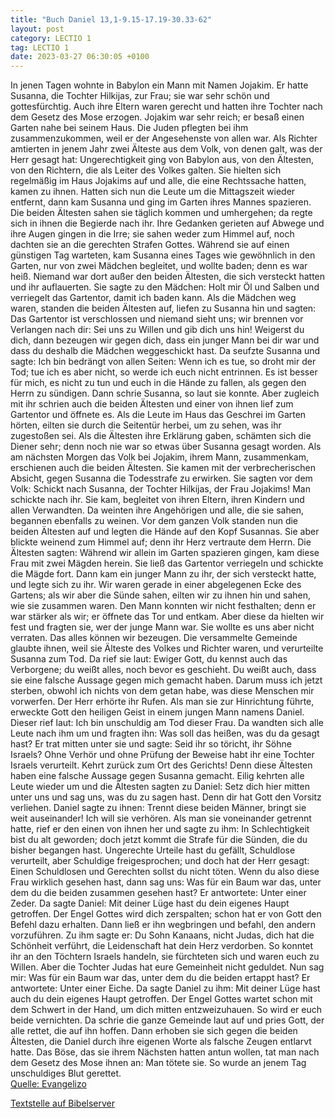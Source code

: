 ```yaml
---
title: "Buch Daniel 13,1-9.15-17.19-30.33-62"
layout: post
category: LECTIO 1
tag: LECTIO 1
date: 2023-03-27 06:30:05 +0100
---
```

In jenen Tagen wohnte in Babylon ein Mann mit Namen Jojakim.
Er hatte Susanna, die Tochter Hilkijas, zur Frau; sie war sehr schön und gottesfürchtig.
Auch ihre Eltern waren gerecht und hatten ihre Tochter nach dem Gesetz des Mose erzogen.
Jojakim war sehr reich; er besaß einen Garten nahe bei seinem Haus.<!--more--> Die Juden pflegten bei ihm zusammenzukommen, weil er der Angesehenste von allen war.
Als Richter amtierten in jenem Jahr zwei Älteste aus dem Volk, von denen galt, was der Herr gesagt hat: Ungerechtigkeit ging von Babylon aus, von den Ältesten, von den Richtern, die als Leiter des Volkes galten.
Sie hielten sich regelmäßig im Haus Jojakims auf und alle, die eine Rechtssache hatten, kamen zu ihnen.
Hatten sich nun die Leute um die Mittagszeit wieder entfernt, dann kam Susanna und ging im Garten ihres Mannes spazieren.
Die beiden Ältesten sahen sie täglich kommen und umhergehen; da regte sich in ihnen die Begierde nach ihr.
Ihre Gedanken gerieten auf Abwege und ihre Augen gingen in die Irre; sie sahen weder zum Himmel auf, noch dachten sie an die gerechten Strafen Gottes.
Während sie auf einen günstigen Tag warteten, kam Susanna eines Tages wie gewöhnlich in den Garten, nur von zwei Mädchen begleitet, und wollte baden; denn es war heiß.
Niemand war dort außer den beiden Ältesten, die sich versteckt hatten und ihr auflauerten.
Sie sagte zu den Mädchen: Holt mir Öl und Salben und verriegelt das Gartentor, damit ich baden kann.
Als die Mädchen weg waren, standen die beiden Ältesten auf, liefen zu Susanna hin
und sagten: Das Gartentor ist verschlossen und niemand sieht uns; wir brennen vor Verlangen nach dir: Sei uns zu Willen und gib dich uns hin!
Weigerst du dich, dann bezeugen wir gegen dich, dass ein junger Mann bei dir war und dass du deshalb die Mädchen weggeschickt hast.
Da seufzte Susanna und sagte: Ich bin bedrängt von allen Seiten: Wenn ich es tue, so droht mir der Tod; tue ich es aber nicht, so werde ich euch nicht entrinnen.
Es ist besser für mich, es nicht zu tun und euch in die Hände zu fallen, als gegen den Herrn zu sündigen.
Dann schrie Susanna, so laut sie konnte. Aber zugleich mit ihr schrien auch die beiden Ältesten
und einer von ihnen lief zum Gartentor und öffnete es.
Als die Leute im Haus das Geschrei im Garten hörten, eilten sie durch die Seitentür herbei, um zu sehen, was ihr zugestoßen sei.
Als die Ältesten ihre Erklärung gaben, schämten sich die Diener sehr; denn noch nie war so etwas über Susanna gesagt worden.
Als am nächsten Morgen das Volk bei Jojakim, ihrem Mann, zusammenkam, erschienen auch die beiden Ältesten. Sie kamen mit der verbrecherischen Absicht, gegen Susanna die Todesstrafe zu erwirken. Sie sagten vor dem Volk:
Schickt nach Susanna, der Tochter Hilkijas, der Frau Jojakims! Man schickte nach ihr.
Sie kam, begleitet von ihren Eltern, ihren Kindern und allen Verwandten.
Da weinten ihre Angehörigen und alle, die sie sahen, begannen ebenfalls zu weinen.
Vor dem ganzen Volk standen nun die beiden Ältesten auf und legten die Hände auf den Kopf Susannas.
Sie aber blickte weinend zum Himmel auf; denn ihr Herz vertraute dem Herrn.
Die Ältesten sagten: Während wir allein im Garten spazieren gingen, kam diese Frau mit zwei Mägden herein. Sie ließ das Gartentor verriegeln und schickte die Mägde fort.
Dann kam ein junger Mann zu ihr, der sich versteckt hatte, und legte sich zu ihr.
Wir waren gerade in einer abgelegenen Ecke des Gartens; als wir aber die Sünde sahen, eilten wir zu ihnen hin
und sahen, wie sie zusammen waren. Den Mann konnten wir nicht festhalten; denn er war stärker als wir; er öffnete das Tor und entkam.
Aber diese da hielten wir fest und fragten sie, wer der junge Mann war.
Sie wollte es uns aber nicht verraten. Das alles können wir bezeugen. Die versammelte Gemeinde glaubte ihnen, weil sie Älteste des Volkes und Richter waren, und verurteilte Susanna zum Tod.
Da rief sie laut: Ewiger Gott, du kennst auch das Verborgene; du weißt alles, noch bevor es geschieht.
Du weißt auch, dass sie eine falsche Aussage gegen mich gemacht haben. Darum muss ich jetzt sterben, obwohl ich nichts von dem getan habe, was diese Menschen mir vorwerfen.
Der Herr erhörte ihr Rufen.
Als man sie zur Hinrichtung führte, erweckte Gott den heiligen Geist in einem jungen Mann namens Daniel.
Dieser rief laut: Ich bin unschuldig am Tod dieser Frau.
Da wandten sich alle Leute nach ihm um und fragten ihn: Was soll das heißen, was du da gesagt hast?
Er trat mitten unter sie und sagte: Seid ihr so töricht, ihr Söhne Israels? Ohne Verhör und ohne Prüfung der Beweise habt ihr eine Tochter Israels verurteilt.
Kehrt zurück zum Ort des Gerichts! Denn diese Ältesten haben eine falsche Aussage gegen Susanna gemacht.
Eilig kehrten alle Leute wieder um und die Ältesten sagten zu Daniel: Setz dich hier mitten unter uns und sag uns, was du zu sagen hast. Denn dir hat Gott den Vorsitz verliehen.
Daniel sagte zu ihnen: Trennt diese beiden Männer, bringt sie weit auseinander! Ich will sie verhören.
Als man sie voneinander getrennt hatte, rief er den einen von ihnen her und sagte zu ihm: In Schlechtigkeit bist du alt geworden; doch jetzt kommt die Strafe für die Sünden, die du bisher begangen hast.
Ungerechte Urteile hast du gefällt, Schuldlose verurteilt, aber Schuldige freigesprochen; und doch hat der Herr gesagt: Einen Schuldlosen und Gerechten sollst du nicht töten.
Wenn du also diese Frau wirklich gesehen hast, dann sag uns: Was für ein Baum war das, unter dem du die beiden zusammen gesehen hast? Er antwortete: Unter einer Zeder.
Da sagte Daniel: Mit deiner Lüge hast du dein eigenes Haupt getroffen. Der Engel Gottes wird dich zerspalten; schon hat er von Gott den Befehl dazu erhalten.
Dann ließ er ihn wegbringen und befahl, den andern vorzuführen. Zu ihm sagte er: Du Sohn Kanaans, nicht Judas, dich hat die Schönheit verführt, die Leidenschaft hat dein Herz verdorben.
So konntet ihr an den Töchtern Israels handeln, sie fürchteten sich und waren euch zu Willen. Aber die Tochter Judas hat eure Gemeinheit nicht geduldet.
Nun sag mir: Was für ein Baum war das, unter dem du die beiden ertappt hast? Er antwortete: Unter einer Eiche.
Da sagte Daniel zu ihm: Mit deiner Lüge hast auch du dein eigenes Haupt getroffen. Der Engel Gottes wartet schon mit dem Schwert in der Hand, um dich mitten entzweizuhauen. So wird er euch beide vernichten.
Da schrie die ganze Gemeinde laut auf und pries Gott, der alle rettet, die auf ihn hoffen.
Dann erhoben sie sich gegen die beiden Ältesten, die Daniel durch ihre eigenen Worte als falsche Zeugen entlarvt hatte. Das Böse, das sie ihrem Nächsten hatten antun wollen, tat man
nach dem Gesetz des Mose ihnen an: Man tötete sie. So wurde an jenem Tag unschuldiges Blut gerettet.<br>
[Quelle: Evangelizo](https://evangeliumtagfuertag.org/DE/gospel)

[Textstelle auf Bibelserver](https://www.bibleserver.com/EU/Daniel13,1-9.15-17.19-30.33-62)
